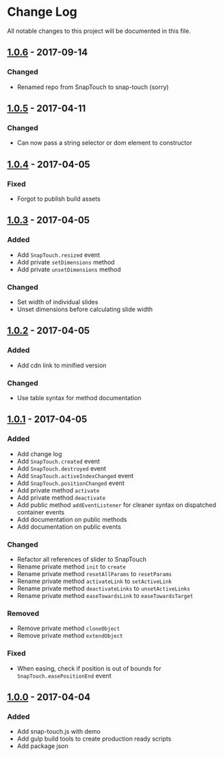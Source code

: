 # Change Log
All notable changes to this project will be documented in this file.

## [1.0.6] - 2017-09-14
### Changed
- Renamed repo from SnapTouch to snap-touch (sorry)

## [1.0.5] - 2017-04-11
### Changed
- Can now pass a string selector or dom element to constructor

## [1.0.4] - 2017-04-05
### Fixed
- Forgot to publish build assets

## [1.0.3] - 2017-04-05
### Added
- Add `SnapTouch.resized` event
- Add private `setDimensions` method
- Add private `unsetDimensions` method
### Changed
- Set width of individual slides
- Unset dimensions before calculating slide width

## [1.0.2] - 2017-04-05
### Added
- Add cdn link to minified version
### Changed
- Use table syntax for method documentation

## [1.0.1] - 2017-04-05
### Added
- Add change log
- Add `SnapTouch.created` event
- Add `SnapTouch.destroyed` event
- Add `SnapTouch.activeIndexChanged` event
- Add `SnapTouch.positionChanged` event
- Add private method `activate`
- Add private method `deactivate`
- Add public method `addEventListener` for cleaner syntax on dispatched container events
- Add documentation on public methods
- Add documentation on public events
### Changed
- Refactor all references of slider to SnapTouch
- Rename private method `init` to `create`
- Rename private method `resetAllParams` to `resetParams`
- Rename private method `activateLink` to `setActiveLink`
- Rename private method `deactivateLinks` to `unsetActiveLinks`
- Rename private method `easeTowardsLink` to `easeTowardsTarget`
### Removed
- Remove private method `cloneObject`
- Remove private method `extendObject`
### Fixed
- When easing, check if position is out of bounds for `SnapTouch.easePositionEnd` event

## [1.0.0] - 2017-04-04
### Added
- Add snap-touch.js with demo
- Add gulp build tools to create production ready scripts
- Add package json

[Unreleased]: https://github.com/jabes/snap-touch/compare/v1.0.6...HEAD
[1.0.6]: https://github.com/jabes/snap-touch/compare/v1.0.5...v1.0.6
[1.0.5]: https://github.com/jabes/snap-touch/compare/v1.0.4...v1.0.5
[1.0.4]: https://github.com/jabes/snap-touch/compare/v1.0.3...v1.0.4
[1.0.3]: https://github.com/jabes/snap-touch/compare/v1.0.2...v1.0.3
[1.0.2]: https://github.com/jabes/snap-touch/compare/v1.0.1...v1.0.2
[1.0.1]: https://github.com/jabes/snap-touch/compare/v1.0.0...v1.0.1
[1.0.0]: https://github.com/jabes/snap-touch/commits/v1.0.0
